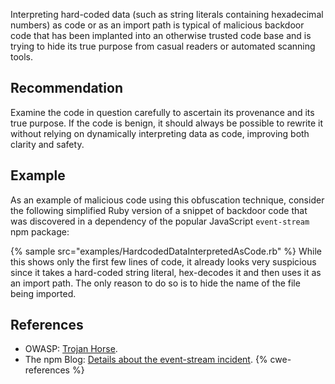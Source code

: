 Interpreting hard-coded data (such as string literals containing hexadecimal numbers) as code or as an import path is typical of malicious backdoor code that has been implanted into an otherwise trusted code base and is trying to hide its true purpose from casual readers or automated scanning tools.


## Recommendation
Examine the code in question carefully to ascertain its provenance and its true purpose. If the code is benign, it should always be possible to rewrite it without relying on dynamically interpreting data as code, improving both clarity and safety.


## Example
As an example of malicious code using this obfuscation technique, consider the following simplified Ruby version of a snippet of backdoor code that was discovered in a dependency of the popular JavaScript `event-stream` npm package:

{% sample src="examples/HardcodedDataInterpretedAsCode.rb" %}
While this shows only the first few lines of code, it already looks very suspicious since it takes a hard-coded string literal, hex-decodes it and then uses it as an import path. The only reason to do so is to hide the name of the file being imported.


## References
* OWASP: [Trojan Horse](https://www.owasp.org/index.php/Trojan_Horse).
* The npm Blog: [Details about the event-stream incident](https://blog.npmjs.org/post/180565383195/details-about-the-event-stream-incident).
{% cwe-references %}

